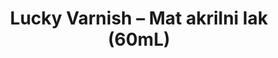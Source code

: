 ---
layout: product
title: "Lucky Varnish – Mat akrilni lak (60mL)"
price: "700" 
desc: "Akrilni Lak"
img_path: "/assets/img/A.MIG-2051.webp"
brand: "AMMO"
available: false
special_offer: true
new: false
soon: false
cat: "020000"
subcat: "020100"
subsubcat: "020104"
sifra: "A.MIG-2051"
popular: false
spec: false
---